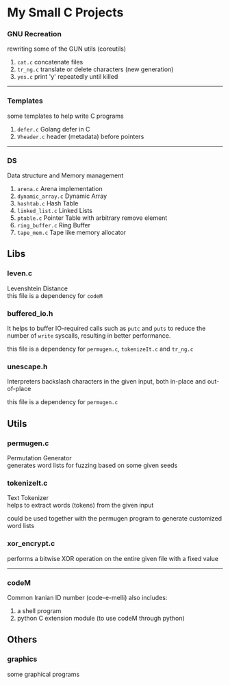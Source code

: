 # My Small C Projects


### GNU Recreation
rewriting some of the GUN utils (coreutils)
1. `cat.c`  concatenate files
2. `tr_ng.c`  translate or delete characters (new generation)
3. `yes.c`  print 'y' repeatedly until killed

---

### Templates
some templates to help write C programs
1. `defer.c`  Golang defer in C
2. `Vheader.c`  header (metadata) before pointers

---

### DS
Data structure and Memory management
1. `arena.c`  Arena implementation
2. `dynamic_array.c`  Dynamic Array
3. `hashtab.c`  Hash Table
4. `linked_list.c`  Linked Lists
5. `ptable.c`  Pointer Table with arbitrary remove element
6. `ring_buffer.c`  Ring Buffer
7. `tape_mem.c`  Tape like memory allocator


## Libs
### leven.c
Levenshtein Distance  
this file is a dependency for `codeM`


### buffered_io.h
It helps to buffer IO-required calls such as `putc` and `puts` to reduce the number of `write` syscalls, resulting in better performance.

this file is a dependency for `permugen.c`, `tokenizeIt.c` and `tr_ng.c`


### unescape.h
Interpreters backslash characters in the given input, both in-place and out-of-place

this file is a dependency for `permugen.c`


## Utils
### permugen.c  
Permutation Generator  
generates word lists for fuzzing based on some given seeds


### tokenizeIt.c
Text Tokenizer  
helps to extract words (tokens) from the given input

could be used together with the permugen program to
generate customized word lists


### xor_encrypt.c
performs a bitwise XOR operation on the entire given file with a fixed value


---
### codeM
Common Iranian ID number (code-e-melli)
also includes:
1. a shell program
2. python C extension module (to use codeM through python)


## Others

### graphics
some graphical programs
